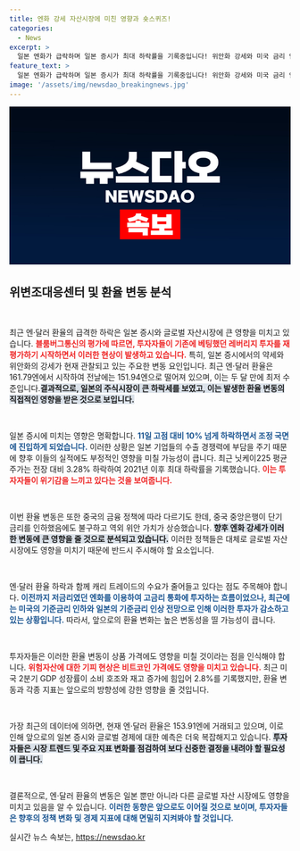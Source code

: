 ```yaml
---
title: 엔화 강세 자산시장에 미친 영향과 숏스퀴즈!
categories:
  - News
excerpt: >
  일본 엔화가 급락하며 일본 증시가 최대 하락률을 기록중입니다! 위안화 강세와 미국 금리 인하 전망이 이 혼란을 가중시키고 있습니다. 지금이 투자 전략을 재설계할 절호의 기회일까요? 클릭해서 자세한 정보를 확인하세요!
feature_text: >
  일본 엔화가 급락하며 일본 증시가 최대 하락률을 기록중입니다! 위안화 강세와 미국 금리 인하 전망이 이 혼란을 가중시키고 있습니다. 지금이 투자 전략을 재설계할 절호의 기회일까요? 클릭해서 자세한 정보를 확인하세요!
image: '/assets/img/newsdao_breakingnews.jpg'
---
```


<p><img src="/assets/img/newsdao_breakingnews.jpg" alt="firstkoreanews 속보" /></p>

<h2>위변조대응센터 및 환율 변동 분석</h2>

<p data-ke-size="size16">&nbsp;</p>

<p>최근 엔·달러 환율의 급격한 하락은 일본 증시와 글로벌 자산시장에 큰 영향을 미치고 있습니다. <b><span style="color: #ee2323;">블룸버그통신의 평가에 따르면, 투자자들이 기존에 베팅했던 레버리지 투자를 재평가하기 시작하면서 이러한 현상이 발생하고 있습니다.</span></b> 특히, 일본 증시에서의 약세와 위안화의 강세가 현재 관찰되고 있는 주요한 변동 요인입니다. 최근 엔·달러 환율은 161.79엔에서 시작하여 전날에는 151.94엔으로 떨어져 있으며, 이는 두 달 만에 최저 수준입니다.<b><span style="background-color: #21538527;">결과적으로, 일본의 주식시장이 큰 하락세를 보였고, 이는 발생한 환율 변동의 직접적인 영향을 받은 것으로 보입니다.</span></b></p>

<p data-ke-size="size16">&nbsp;</p>

<p>일본 증시에 미치는 영향은 명확합니다. <b><span style="color: #1a5490;">11일 고점 대비 10% 넘게 하락하면서 조정 국면에 진입하게 되었습니다.</span></b> 이러한 상황은 일본 기업들의 수출 경쟁력에 부담을 주기 때문에 향후 이들의 실적에도 부정적인 영향을 미칠 가능성이 큽니다. 최근 닛케이225 평균주가는 전장 대비 3.28% 하락하여 2021년 이후 최대 하락률을 기록했습니다. <b><span style="color: #ee2323;">이는 투자자들이 위기감을 느끼고 있다는 것을 보여줍니다.</span></b></p>

<p data-ke-size="size16">&nbsp;</p>

<p>이번 환율 변동은 또한 중국의 금융 정책에 따라 다르기도 한데, 중국 중앙은행이 단기 금리를 인하했음에도 불구하고 역외 위안 가치가 상승했습니다. <b><span style="background-color: #21538527;">향후 엔화 강세가 이러한 변동에 큰 영향을 줄 것으로 분석되고 있습니다.</span></b> 이러한 정책들은 대체로 글로벌 자산 시장에도 영향을 미치기 때문에 반드시 주시해야 할 요소입니다.</p>

<p data-ke-size="size16">&nbsp;</p>

<p>엔·달러 환율 하락과 함께 캐리 트레이드의 수요가 줄어들고 있다는 점도 주목해야 합니다. <b><span style="color: #1a5490;">이전까지 저금리였던 엔화를 이용하여 고금리 통화에 투자하는 흐름이었으나, 최근에는 미국의 기준금리 인하와 일본의 기준금리 인상 전망으로 인해 이러한 투자가 감소하고 있는 상황입니다.</span></b> 따라서, 앞으로의 환율 변화는 높은 변동성을 띨 가능성이 큽니다.</p>

<p data-ke-size="size16">&nbsp;</p>

<p>투자자들은 이러한 환율 변동이 상품 가격에도 영향을 미칠 것이라는 점을 인식해야 합니다. <b><span style="color: #ee2323;">위험자산에 대한 기피 현상은 비트코인 가격에도 영향을 미치고 있습니다.</span></b> 최근 미국 2분기 GDP 성장률이 소비 호조와 재고 증가에 힘입어 2.8%를 기록했지만, 환율 변동과 각종 지표는 앞으로의 방향성에 강한 영향을 줄 것입니다.</p>

<p data-ke-size="size16">&nbsp;</p>

<p>가장 최근의 데이터에 의하면, 현재 엔·달러 환율은 153.91엔에 거래되고 있으며, 이로 인해 앞으로의 일본 증시와 글로벌 경제에 대한 예측은 더욱 복잡해지고 있습니다. <b><span style="background-color: #21538527;">투자자들은 시장 트렌드 및 주요 지표 변화를 점검하여 보다 신중한 결정을 내려야 할 필요성이 큽니다.</span></b> </p>

<p data-ke-size="size16">&nbsp;</p>

<p>결론적으로, 엔·달러 환율의 변동은 일본 뿐만 아니라 다른 글로벌 자산 시장에도 영향을 미치고 있음을 알 수 있습니다. <b><span style="color: #1a5490;">이러한 동향은 앞으로도 이어질 것으로 보이며, 투자자들은 향후의 정책 변화 및 경제 지표에 대해 면밀히 지켜봐야 할 것입니다.</span></b></p>
실시간 뉴스 속보는, <a href="https://newsdao.kr" rel="dofollow">https://newsdao.kr</a>


